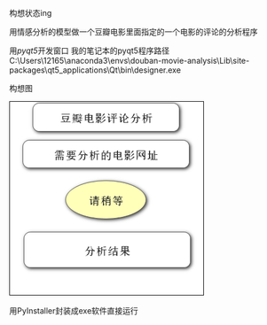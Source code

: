 构想状态ing



用情感分析的模型做一个豆瓣电影里面指定的一个电影的评论的分析程序



用*pyqt5*开发窗口
我的笔记本的pyqt5程序路径C:\Users\12165\anaconda3\envs\douban-movie-analysis\Lib\site-packages\qt5_applications\Qt\bin\designer.exe



构想图

![电影评论分析程序构想](tu/电影评论分析程序构想.png)



用PyInstaller封装成exe软件直接运行
